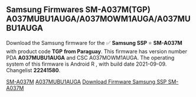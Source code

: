 <h2>Samsung Firmwares SM-A037M(TGP) A037MUBU1AUGA/A037MOWM1AUGA/A037MUBU1AUGA</h2>
Download the Samsung firmware for the ✅ <strong>Samsung SSP </strong> ⭐ <strong>SM-A037M</strong> with product code <strong>TGP</strong> <strong> from Paraguay</strong>. This firmware has version number PDA <strong>A037MUBU1AUGA</strong> and CSC A037MOWM1AUGA. The operating system of this firmware is Android R , with build date 2021-09-09. Changelist <strong>22241580</strong>.


[SM-A037M](https://samfirm.shop/samsung/model/SM-A037M)
[A037MUBU1AUGA](https://samfirm.shop/samsung/pda/A037MUBU1AUGA)
[Download Firmware Samsung SSP SM-A037M](https://samfirm.shop/samsung/firmware/454637)
